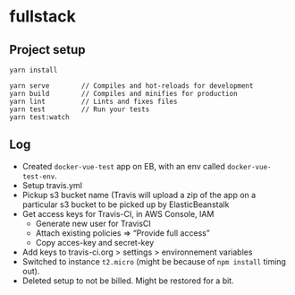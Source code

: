 # fullstack

## Project setup
```
yarn install

yarn serve        // Compiles and hot-reloads for development
yarn build        // Compiles and minifies for production
yarn lint         // Lints and fixes files
yarn test         // Run your tests
yarn test:watch
```

## Log

* Created `docker-vue-test` app on EB, with an env called `docker-vue-test-env`.
* Setup travis.yml
* Pickup s3 bucket name (Travis will upload a zip of the app on a particular s3 bucket to be picked up by ElasticBeanstalk
* Get access keys for Travis-CI, in AWS Console, IAM
	* Generate new user for TravisCI
	* Attach existing policies => “Provide full access”
	* Copy acces-key and secret-key
* Add keys to travis-ci.org > settings > environnement variables
* Switched to instance `t2.micro` (might be because of `npm install` timing out).
* Deleted setup to not be billed. Might be restored for a bit.